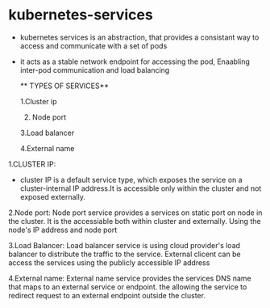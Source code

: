 # kubernetes-services


* kubernetes services is an abstraction, that provides a consistant way to access and communicate with a set of pods

* it acts as a stable network endpoint for accessing the pod, Enaabling inter-pod communication and load balancing
  

    ** TYPES OF SERVICES**
  
     1.Cluster ip
  
     2. Node port
  
     3.Load balancer
  
     4.External name
  

1.CLUSTER IP: 

   * cluster IP is a default service type, which exposes the service on a cluster-internal IP address.It is accessible only within the cluster and not exposed externally.

     

 2.Node port:  Node port service provides a services on static port on node in the cluster. It is the accessiable both within cluster and externally. Using the node's IP address and node 
              port
              

 3.Load Balancer: Load balancer service is using cloud provider's load balancer to distribute the traffic to the service. External clicent can be access the services using the publicly 
                  accessible IP address
                  

 4.External name: External name service provides the services DNS name that maps to an external service or endpoint.
                   the allowing the service to redirect request to an external endpoint outside the cluster.
  

